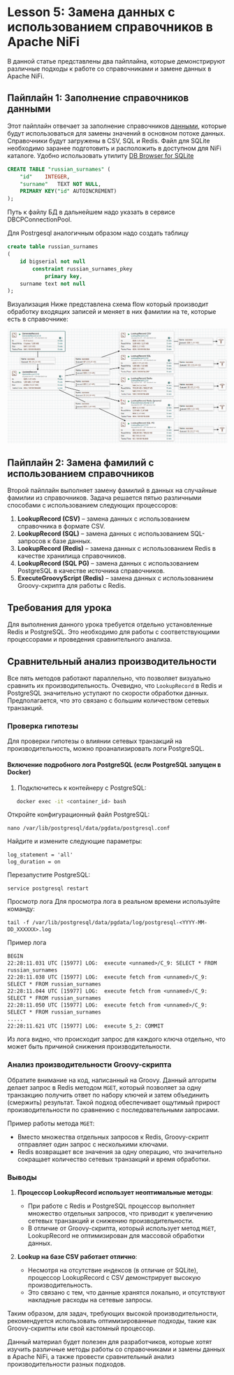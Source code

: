 # Lesson 5: Замена данных с использованием справочников в Apache NiFi

В данной статье представлены два пайплайна, которые демонстрируют различные подходы к работе со справочниками и замене данных в Apache NiFi.

## Пайплайн 1: Заполнение справочников данными
Этот пайплайн отвечает за заполнение справочников [данными](https://raw.githubusercontent.com/sorokinpf/russian_names/refs/heads/master/russian_surnames.txt), которые будут использоваться для замены значений в основном потоке данных. Справочники будут загружены в CSV, SQL и Redis.
Файл для SQLite необходимо заранее подготовить и расположить в доступном для NiFi каталоге. Удобно использовать утилиту [DB Browser for SQLite](https://sqlitebrowser.org/)

```sql
CREATE TABLE "russian_surnames" (
	"id"	INTEGER,
	"surname"	TEXT NOT NULL,
	PRIMARY KEY("id" AUTOINCREMENT)
);
```
Путь к файлу БД в дальнейшем надо указать в сервисе DBCPConnectionPool.

Для Postrgesql аналогичным образом надо создать таблицу
```sql
create table russian_surnames
(
	id bigserial not null
		constraint russian_surnames_pkey
			primary key,
	surname text not null
);
```

Визуализация
Ниже представлена схема flow который производит обработку входящих записей и меняет в них фамилии на те, которые есть в справочнике:

![NiFi Flow](pipeline.png)

## Пайплайн 2: Замена фамилий с использованием справочников
Второй пайплайн выполняет замену фамилий в данных на случайные фамилии из справочников. Задача решается пятью различными способами с использованием следующих процессоров:

1. **LookupRecord (CSV)** – замена данных с использованием справочника в формате CSV.
2. **LookupRecord (SQL)** – замена данных с использованием SQL-запросов к базе данных.
3. **LookupRecord (Redis)** – замена данных с использованием Redis в качестве хранилища справочников.
4. **LookupRecord (SQL PG)** – замена данных с использованием PostgreSQL в качестве источника справочников.
5. **ExecuteGroovyScript (Redis)** – замена данных с использованием Groovy-скрипта для работы с Redis.

## Требования для урока
Для выполнения данного урока требуется отдельно установленные Redis и PostgreSQL. Это необходимо для работы с соответствующими процессорами и проведения сравнительного анализа.

## Сравнительный анализ производительности
Все пять методов работают параллельно, что позволяет визуально сравнить их производительность. Очевидно, что `LookupRecord` в Redis и PostgreSQL значительно уступают по скорости обработки данных. Предполагается, что это связано с большим количеством сетевых транзакций.

### Проверка гипотезы
Для проверки гипотезы о влиянии сетевых транзакций на производительность, можно проанализировать логи PostgreSQL.

#### Включение подробного лога PostgreSQL (если PostgreSQL запущен в Docker)
1. Подключитесь к контейнеру с PostgreSQL:
```bash
   docker exec -it <container_id> bash
```
Откройте конфигурационный файл PostgreSQL:

```
nano /var/lib/postgresql/data/pgdata/postgresql.conf
```
Найдите и измените следующие параметры:

```
log_statement = 'all'
log_duration = on
```
Перезапустите PostgreSQL:

```
service postgresql restart
```
Просмотр лога
Для просмотра лога в реальном времени используйте команду:

```
tail -f /var/lib/postgresql/data/pgdata/log/postgresql-<YYYY-MM-DD_XXXXXX>.log
```
Пример лога
```
BEGIN
22:28:11.031 UTC [15977] LOG:  execute <unnamed>/C_9: SELECT * FROM russian_surnames
22:28:11.038 UTC [15977] LOG:  execute fetch from <unnamed>/C_9: SELECT * FROM russian_surnames
22:28:11.044 UTC [15977] LOG:  execute fetch from <unnamed>/C_9: SELECT * FROM russian_surnames
22:28:11.050 UTC [15977] LOG:  execute fetch from <unnamed>/C_9: SELECT * FROM russian_surnames
.....
22:28:11.621 UTC [15977] LOG:  execute S_2: COMMIT
```
Из лога видно, что происходит запрос для каждого ключа отдельно, что может быть причиной снижения производительности.

### Анализ производительности Groovy-скрипта

Обратите внимание на код, написанный на Groovy. Данный алгоритм делает запрос в Redis методом `MGET`, который позволяет за одну транзакцию получить ответ по набору ключей и затем объединить (смержить) результат. Такой подход обеспечивает ощутимый прирост производительности по сравнению с последовательными запросами.

Пример работы метода `MGET`:
- Вместо множества отдельных запросов к Redis, Groovy-скрипт отправляет один запрос с несколькими ключами.
- Redis возвращает все значения за одну операцию, что значительно сокращает количество сетевых транзакций и время обработки.

### Выводы

1. **Процессор LookupRecord использует неоптимальные методы**:
   - При работе с Redis и PostgreSQL процессор выполняет множество отдельных запросов, что приводит к увеличению сетевых транзакций и снижению производительности.
   - В отличие от Groovy-скрипта, который использует метод `MGET`, LookupRecord не оптимизирован для массовой обработки данных.

2. **Lookup на базе CSV работает отлично**:
   - Несмотря на отсутствие индексов (в отличие от SQLite), процессор LookupRecord с CSV демонстрирует высокую производительность.
   - Это связано с тем, что данные хранятся локально, и отсутствуют накладные расходы на сетевые запросы.

Таким образом, для задач, требующих высокой производительности, рекомендуется использовать оптимизированные подходы, такие как Groovy-скрипты или свой кастомный процессор. 


Данный материал будет полезен для разработчиков, которые хотят изучить различные методы работы со справочниками и замены данных в Apache NiFi, а также провести сравнительный анализ производительности разных подходов.
